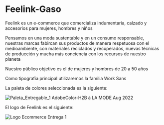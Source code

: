 # Feelink-Gaso
Feelink es un e-commerce que comercializa indumentaria, calzado y accesorios para mujeres, hombres y niños

 Pensamos en una moda sustentable y en un consumo responsable, nuestras marcas fabircan sus productos de manera respetuosa con el medioambiente, con materiales reciclados y recuperados, nuevas técnicas de producción y mucha más conciencia con los recursos de nuestro planeta

 Nuestro público objetivo es el de mujeres y hombres de 20 a 50 años 

 Como tipografía principal utilizaremos la familia Work Sans
 
 La paleta de colores seleccionada es la siguiente:
 
  
![Paleta_Entregable_1 AdobeColor-H2B à LA MODE  Aug  2022](https://user-images.githubusercontent.com/118061755/206872278-cbc87d10-82ae-487b-84c8-0dcecccc2d44.jpeg)


El logo de Feelink es el siguiente:

![Logo Ecommerce Entrega 1](https://user-images.githubusercontent.com/118061755/206872400-bb0dd3f1-be17-4c70-a059-92b5a4019b88.png)
